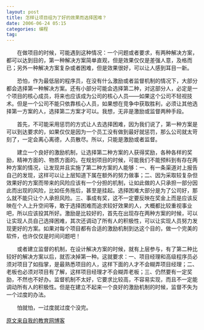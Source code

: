 ```yaml
---
layout: post
title: 怎样让项目组为了好的效果而选择困难？
date: 2006-06-24 05:15
categories: 编程 
tag: 
---
```

　　在做项目的时候，可能遇到这种情况：一个问题或者要求，有两种解决方案，都可以达到目的，第一种解决方案简单直观，但是效果仅仅是差强人意，及格而已；另外一种解决方案复杂或者困难，但是效果很好，可以让人感到耳目一新。
<!-- more -->
　　恐怕，作为最低层的程序员，在没有什么激励或者监督机制的情况下，大部分都会选择第一种解决方案。还有小部分可能会选择第二种，对这部分人，必定是一个项目的核心成员，将来也应该成为公司的核心人员——如果这个公司不轻视技术。但是一个公司不能只依靠核心人员，如果想在竞争中获取胜利，必须让其他选择第一方案的人，选择第二方案才可以。我想，无非是激励或监督两种手段。

　　首先，不可能采用惩罚的方式让人去选择困难，因为我们说了，第一种方案是可以到达要求的，如果仅仅是因为一个员工没有做到最好就惩罚，那么公司就太苛刻了，一定会离心离德，人员散尽。所以，只能是激励或者监督。

　　建立一个良好的激励机制，让选择第二种方案的人获得奖励，各种各样的奖励，精神方面的、物质方面的。在规划项目的时候，可能我们不能预料到有存在两种方案的情况，让发现并且实施了第二种方案的人能够：一、有一条渠道对上报告自己的发现，这样可以让上层知道下属在额外的努力做事；二、因为采取较复杂但效果好的方案而带来的风险应该有一个分担的机制，让如此做的人只承担一部分因此而出现的风险，比如任务拖后，甚至是挂起。选择困难大部分是为了公司好，那么就不能只让个人承担风险。三、事成有奖，这不一定要反映在奖金上而是应该反映在个人上升空间等，敢于选择困难而追求较好效果的人，大概都比较重视事业吧，所以应该投其所好。激励是比较好的，首先在出现存在两种方案的时候，可以让实现人员自己选择困难，其次还调动了所有人的积极性，可以让实现人员努力发现更好的方案。如果对每个项目都有合适的激励机制到达这个目的，做一个完美的软件，也许仅仅是时间问题吧！

　　或者建立监督的机制，在设计解决方案的时候，就有上层参与，有了第二种比较好的解决方案以后，就否决掉第一种。这就要求：一、项目经理和高级程序员必须对项目了如指掌，是最熟悉项目的人，这样下面的人才不会糊弄项目经理；二、老板也必须对项目有了解，这样项目经理才不会糊弄老板；三、仍然要有一定奖励，不然也不好办。监督机制不太好，它要求比较高，不容易实现，而且不一定能调动所有人的积极性。但是在建立不起来一个良好的激励机制的时候，监督不失为一个过度的办法。

　　怕就怕，一过度就过度个没完。

[原文来自我的教育网博客][原文来自我的教育网博客]

[原文来自我的教育网博客]:http://teacher.edu.cn/pc/article/200606/333808.html
